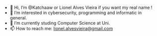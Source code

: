 - 👋 Hi, I’m @Katchaaw or Lionel Alves Vieira if you want my real name !
- 👀 I’m interested in cybersecurity, programming and informatic in general.
- 🌱 I’m currently studing Computer Science at Uni.
- 📫 How to reach me: lionel.alvesvieira@gmail.com

<!---
Katchaaw/Katchaaw is a ✨ special ✨ repository because its `README.md` (this file) appears on your GitHub profile.
You can click the Preview link to take a look at your changes.
--->
